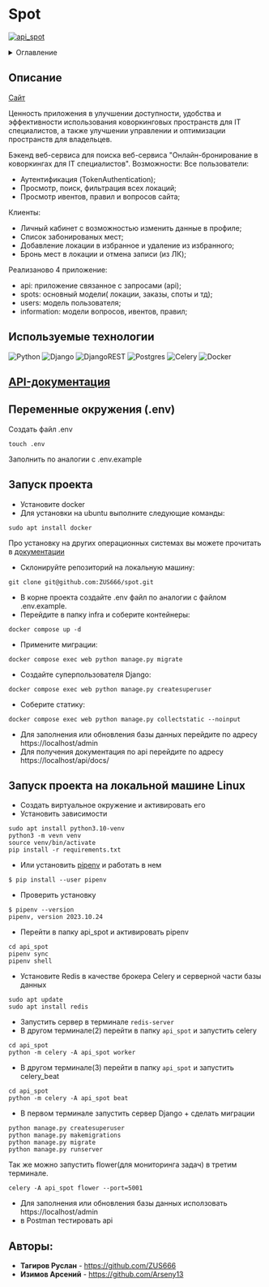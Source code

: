 # Spot

[![api_spot](https://github.com/ZUS666/spot/actions/workflows/api_spot.yml/badge.svg)](https://github.com/ZUS666/spot/actions/workflows/api_spot.yml)


<details>
  <summary>Оглавление</summary>
  <ol>
    <li>
      <a href="#Описание">Описание</a>
      <ul>
        <li><a href="#Используемые-технологии">Используемые технологии</a></li>
      </ul>
    </li>
    <li>
      <a href="#API-документация">API-документация</a>
    </li>
    <li>
      <a href="#API-документация">Переменные окружения (.env)</a>
    </li>
    <li>
      <a href="#Запуск-проекта">Запуск проекта</a>
    </li>
    <li>
      <a href="#Запуск-проекта-на-локальной машине-Linux">Запуск проекта на локальной машине Linux</a>
    </li>
    <li>
      <a href="#Авторы">Авторы</a>
    </li>
  </ol>
</details>



## Описание

[Cайт](spots-it.ru)

Ценность приложения в  улучшении доступности, удобства и эффективности использования коворкинговых пространств для IT специалистов, а также улучшении управлении и оптимизации пространств для владельцев.

Бэкенд веб-сервиса для поиска веб-сервиса "Онлайн-бронирование в коворкингах для IT специалистов". Возможности: Все пользователи:

* Аутентификация (TokenAuthentication);
* Просмотр, поиск, фильтрация всех локаций;
* Просмотр ивентов, правил и вопросов сайта;

Клиенты:

* Личный кабинет с возможностью изменить данные в профиле;
* Список забонированых мест;
* Добавление локации в избранное и удаление из избранного;
* Бронь мест в локации и отмена записи (из ЛК);

Реализаново 4 приложение:
* api: приложение связанное с запросами (api);
* spots: основный модели( локации, заказы, споты и тд);
* users: модель пользователя;
* information: модели вопросов, ивентов, правил;


## Используемые технологии

![Python](https://img.shields.io/badge/python-3670A0?style=for-the-badge&logo=python&logoColor=ffdd54)
![Django](https://img.shields.io/badge/django-%23092E20.svg?style=for-the-badge&logo=django&logoColor=white)
![DjangoREST](https://img.shields.io/badge/DJANGO-REST-ff1709?style=for-the-badge&logo=django&logoColor=white&color=ff1709&labelColor=gray)
![Postgres](https://img.shields.io/badge/postgres-%23316192.svg?style=for-the-badge&logo=postgresql&logoColor=white)
![Celery](https://a11ybadges.com/badge?logo=celery)
![Docker](https://img.shields.io/badge/docker-%230db7ed.svg?style=for-the-badge&logo=docker&logoColor=white)



## [API-документация](spots-it.ru/api/docs/)

## Переменные окружения (.env)

Создать файл .env
```
touch .env
```
Заполнить по аналогии с .env.example

## Запуск проекта
* Установите docker
* Для установки на ubuntu выполните следующие команды:
```
sudo apt install docker
```
Про установку на других операционных системах вы можете прочитать в [документации](https://docs.docker.com/engine/install/)

* Склонируйте репозиторий на локальную машину:
```
git clone git@github.com:ZUS666/spot.git
```
* В корне проекта создайте .env файл по аналогии с файлом .env.example.
* Перейдите в папку infra и соберите контейнеры:
```
docker compose up -d
```
* Примените миграции:
```
docker compose exec web python manage.py migrate
```
* Создайте суперпользователя Django:
```
docker compose exec web python manage.py createsuperuser
```
* Соберите статику:
```
docker compose exec web python manage.py collectstatic --noinput
```

* Для заполнения или обновления базы данных перейдите по адресу https://localhost/admin
* Для получения документация по api перейдите по адресу https://localhost/api/docs/


## Запуск проекта на локальной машине Linux

* Создать виртуальное окружение и активировать его
* Установить зависимости
```
sudo apt install python3.10-venv
python3 -m vevn venv
source venv/bin/activate
pip install -r requirements.txt
```
* Или установить [pipenv](https://pipenv.pypa.io/en/latest/) и работать в нем
```
$ pip install --user pipenv
```
* Проверить установку
```
$ pipenv --version
pipenv, version 2023.10.24
```
* Перейти в папку api_spot и активировать pipenv
```
cd api_spot
pipenv sync
pipenv shell
```


* Установите Redis в качестве брокера Celery и серверной части базы данных
```
sudo apt update
sudo apt install redis
```
* Запустить сервер в терминале `redis-server`
* В другом терминале(2) перейти в папку `api_spot` и запустить celery
```
cd api_spot
python -m celery -A api_spot worker
```

* В другом терминале(3) перейти в папку `api_spot` и запустить celery_beat
```
cd api_spot
python -m celery -A api_spot beat
```

* В первом терминале запустить сервер Django + cделать миграции
```
python manage.py createsuperuser
python manage.py makemigrations
python manage.py migrate
python manage.py runserver
```

Так же можно запустить flower(для мониторинга задач) в третим терминале.
```
celery -A api_spot flower --port=5001
```

* Для заполнения или обновления базы данных исползовать https://localhost/admin
* в Postman тестировать api




## Авторы:

- **Тагиров Руслан**  - https://github.com/ZUS666
- **Изимов Арсений**  - https://github.com/Arseny13
